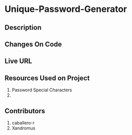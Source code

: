 # Unique-Password-Generator

## Description


## Changes On Code


## Live URL


<!-- <img src="" width=500 height=800 alt=""> -->

## Resources Used on Project
1. Password Special Characters
2. 

## Contributors
1. caballero-r
2. Xandromus